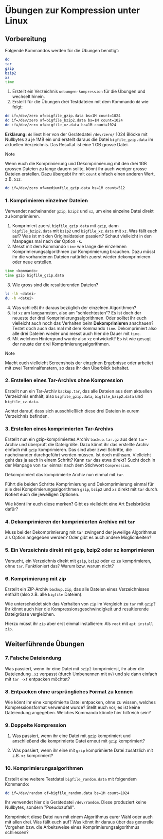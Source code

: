 # Übungen zur Kompression unter Linux

## Vorbereitung

Folgende Kommandos werden für die Übungen benötigt:
```bash
dd
tar
gzip
bzip2
xz
time
```
1. Erstellt ein Verzeichnis `uebungen-kompression` für die Übungen und wechselt hinein.
2. Erstellt für die Übungen drei Testdateien mit dem Kommando `dd` wie folgt:
```bash
dd if=/dev/zero of=bigfile_gzip.data bs=1M count=1024
dd if=/dev/zero of=bigfile_bzip2.data bs=1M count=1024
dd if=/dev/zero of=bigfile_xz.data bs=1M count=1024
```
**Erklärung:** `dd` liest hier von der Gerätedatei `/dev/zero/` 1024 Blöcke mit Nullbytes zu je 1MB ein und erstellt daraus die Datei `bigfile_gzip.data` im aktuellen Verzeichnis. Das Resultat ist eine 1 GB grosse Datei.

>[!NOTE]
> Wenn euch die Komprimierung und Dekomprimierung mit den drei 1GB grossen Dateien zu lange dauern sollte, könnt ihr auch weniger grosse Dateien erstellen. Dazu übergebt ihr mit `count` einfach einen anderen Wert, z.B. `512`.
```bash
dd if=/dev/zero of=mediumfile_gzip.data bs=1M count=512
```
### 1. Komprimieren einzelner Dateien
Verwendet nacheinander `gzip`, `bzip2` und `xz`, um eine einzelne Datei direkt zu komprimieren. 

1. Komprimiert zuerst `bigfile_gzip.data` mit `gzip`, dann `bigfile_bzip2.data` mit `bzip2` und `bigfile_xz.data` mit `xz`. Was fällt euch auf? Was ist mit den Originaldateien passiert? Schaut vielleicht in den Manpages mal nach der Option `-k`.
2. Messt mit dem Kommando `time` wie lange die einzelenen Komprimierungsalgorithmen zur Komprimierung brauchen. Dazu müsst ihr die vorhandenen Dateien natürlich zuerst wieder dekomprimieren oder neue erstellen.
```bash
time <kommando>
time gzip bigfile_gzip.data
```
3. Wie gross sind die resultierenden Dateien? 
```bash
ls -lh <datei>
du -h <datei>
```
4. Was schließt ihr daraus bezüglich der einzelnen Algorithmen?
5. Ist `xz` am langsamsten, also am "schlechtesten"? Es ist doch der neueste der drei Komprimierungsalgorithmen. Oder solltet ihr euch vielleicht auch noch das Verhalten beim **Dekomprimieren** anschauen? Testet doch auch das mal mit dem Kommando `time`. Dekomprimiert also alle drei Dateien wieder und messt auch hier die Dauer mit `time`.
6. Mit welchem Hintergrund wurde also `xz` entwickelt? Es ist wie gesagt der neuste der drei Komprimierungsalgorithmen.

>[!NOTE]
> Macht euch vielleicht Screenshots der einzelnen Ergebnisse oder arbeitet mit zwei Terminalfenstern, so dass ihr den Überblick behaltet.

### 2. Erstellen eines Tar-Archivs ohne Kompression
Erstellt nun ein Tar-Archiv `backup.tar`, das alle Dateien aus dem aktuellen Verzeichnis enthält, also `bigfile_gzip.data`, `bigfile_bzip2.data` und `bigfile_xz.data`.

Achtet darauf, dass sich ausschließlich diese drei Dateien in eurem Verzeichnis befinden.

### 3. Erstellen eines komprimierten Tar-Archivs
Erstellt nun ein gzip-komprimiertes Archiv `backup.tar.gz` aus dem `tar`-Archiv und überprüft die Dateigröße. Dazu könnt ihr das erstellte Archiv einfach mit `gzip` komprimieren. Das sind aber zwei Schritte, die nacheinander durchgeführt werden müssen. Ist doch mühsam. Vielleicht geht das ja auch in einem Schritt? Kann `tar` das etwa direkt? Sucht doch in der Manpage von `tar` einmal nach dem Stichwort `Compression`.

Dekomprimiert das komprimierte Archiv nun einmal mit `tar`.

Führt die beiden Schritte Komprimierung und Dekomprimierung einmal für alle drei Komprimierungsalgorithmen `gzip`, `bzip2` und `xz` direkt mit `tar` durch. Notiert euch die jeweiligen Optionen. 

Wie könnt ihr euch diese merken? Gibt es vielleicht eine Art Eselsbrücke dafür?

### 4. Dekomprimieren der komprimierten Archive mit `tar`
Muss bei der Dekomprimierung mit `tar` zwingend der jeweilige Algorithmus als Option angegeben werden? Oder gibt es auch andere Möglichkeiten?

### 5. Ein Verzeichnis direkt mit gzip, bzip2 oder xz komprimieren
Versucht, ein Verzeichnis direkt mit `gzip`, `bzip2` oder `xz` zu komprimieren, ohne `tar`. Funktioniert das? Warum bzw. warum nicht?

### 6. Komprimierung mit zip
Erstellt ein ZIP-Archiv `backup.zip`, das alle Dateien eines Verzeichnisses enthält (also z.B. alle `bigfile` Dateien). 

Wie unterscheidet sich das Verhalten von `zip` im Vergleich zu `tar` mit `gzip`? Ihr könnt auch hier die Kompressionsgeschwindigkeit und resultierende Dateigrösse vergleichen.

Hierzu müsst ihr `zip` aber erst einmal installieren: Als `root` mit `apt install zip`.

## Weiterführende Übungen

### 7. Falsche Dateiendung
Was passiert, wenn ihr eine Datei mit `bzip2` komprimierst, ihr aber die Dateiendung `.xz` verpasst (durch Umbenennen mit `mv`) und sie dann einfach mit `tar -xf` entpacken möchtet?

### 8. Entpacken ohne ursprüngliches Format zu kennen
Wie könnt ihr eine komprimierte Datei entpacken, ohne zu wissen, welches Kompressionsformat verwendet wurde? Stellt euch vor, es ist keine Dateiendung angegeben. Welches Kommando könnte hier hilfreich sein?

### 9. Doppelte Kompression
1. Was passiert, wenn ihr eine Datei mit `gzip` komprimiert und anschließend die komprimierte Datei erneut mit `gzip` komprimiert?

2. Was passiert, wenn ihr eine mit `gzip` komprimierte Datei zusätzlich mit z.B. `xz` komprimiert?

### 10. Komprimierungsalgorithmen 
Erstellt eine weitere Testdatei `bigfile_random.data` mit folgendem Kommando:
```bash
dd if=/dev/random of=bigfile_random.data bs=1M count=1024
```
Ihr verwendet hier die Gerätedatei `/dev/random`. Diese produziert keine Nullbytes, sondern "Pseudozufall".

Komprimiert diese Datei nun mit einem Algorithmus eurer Wahl oder auch mit allen drei. Was fällt euch auf? Was könnt ihr daraus über das generelle Vorgehen bzw. die Arbeitsweise eines Komprimierungsalgorithmus schliessen?
